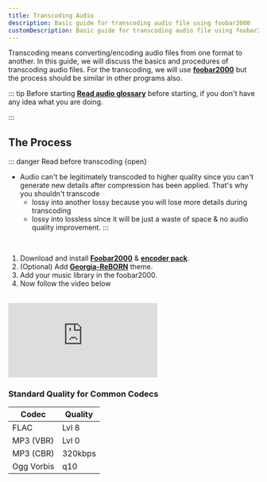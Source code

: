 ```yaml
---
title: Transcoding Audio
description: Basic guide for transcoding audio file using foobar2000
customDescription: Basic guide for transcoding audio file using foobar2000
---
```


<GradientCard title="Transcoding Audio" description="Basic transcoding guide for audio file using foobar2000" theme="turquoise" variant="thin"/>


Transcoding means converting/encoding audio files from one format to another. In this guide, we will discuss the basics and procedures of transcoding audio files. For the transcoding, we will use [**foobar2000**](https://www.foobar2000.org/) but the process should be similar in other programs also.

::: tip Before starting
[**Read audio glossary**](/glossary/audio.md) before starting, if you don't have any idea what you are doing.

:::

## The Process

::: danger Read before transcoding {open}
- Audio can't be legitimately transcoded to higher quality since you can't generate new details after compression has been applied. That's why you shouldn't transcode
  -  lossy into another lossy because you will lose more details during transcoding
  -  lossy into lossless since it will be just a waste of space & no audio quality improvement.
:::

<br>

1. Download and install [**Foobar2000**](https://www.foobar2000.org/) & [**encoder pack**](https://www.foobar2000.org/encoderpack).
2. (Optional) Add [**Georgia-ReBORN**](https://github.com/TT-ReBORN/Georgia-ReBORN) theme.
3. Add your music library in the foobar2000.
4. Now follow the video below

<br>

<div class="video_wrapper"><iframe src="https://www.youtube.com/embed/VjPCHhot_k8" frameborder="0" allowfullscreen></iframe></div>

### Standard Quality for Common Codecs

| Codec | Quality |
|---|---|
| FLAC | Lvl 8 |
| MP3 (VBR) | Lvl 0 |
| MP3 (CBR) | 320kbps |
| Ogg Vorbis | q10 |